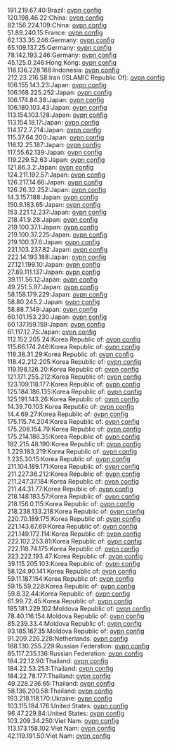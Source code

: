 191.219.67.40:Brazil: [ovpn config](vpn/191_219_67_40.ovpn)  
120.198.46.22:China: [ovpn config](vpn/120_198_46_22.ovpn)  
82.156.224.109:China: [ovpn config](vpn/82_156_224_109.ovpn)  
51.89.240.15:France: [ovpn config](vpn/51_89_240_15.ovpn)  
62.133.35.246:Germany: [ovpn config](vpn/62_133_35_246.ovpn)  
65.109.137.25:Germany: [ovpn config](vpn/65_109_137_25.ovpn)  
78.142.193.246:Germany: [ovpn config](vpn/78_142_193_246.ovpn)  
45.125.0.246:Hong Kong: [ovpn config](vpn/45_125_0_246.ovpn)  
118.136.228.188:Indonesia: [ovpn config](vpn/118_136_228_188.ovpn)  
212.23.216.58:Iran (ISLAMIC Republic Of): [ovpn config](vpn/212_23_216_58.ovpn)  
106.155.143.23:Japan: [ovpn config](vpn/106_155_143_23.ovpn)  
106.168.225.252:Japan: [ovpn config](vpn/106_168_225_252.ovpn)  
106.174.84.38:Japan: [ovpn config](vpn/106_174_84_38.ovpn)  
106.180.103.43:Japan: [ovpn config](vpn/106_180_103_43.ovpn)  
113.154.103.128:Japan: [ovpn config](vpn/113_154_103_128.ovpn)  
113.154.18.17:Japan: [ovpn config](vpn/113_154_18_17.ovpn)  
114.172.7.214:Japan: [ovpn config](vpn/114_172_7_214.ovpn)  
115.37.64.200:Japan: [ovpn config](vpn/115_37_64_200.ovpn)  
116.12.25.187:Japan: [ovpn config](vpn/116_12_25_187.ovpn)  
117.55.62.139:Japan: [ovpn config](vpn/117_55_62_139.ovpn)  
119.229.52.63:Japan: [ovpn config](vpn/119_229_52_63.ovpn)  
121.86.3.2:Japan: [ovpn config](vpn/121_86_3_2.ovpn)  
124.211.192.57:Japan: [ovpn config](vpn/124_211_192_57.ovpn)  
126.217.14.66:Japan: [ovpn config](vpn/126_217_14_66.ovpn)  
126.26.32.252:Japan: [ovpn config](vpn/126_26_32_252.ovpn)  
14.3.157.188:Japan: [ovpn config](vpn/14_3_157_188.ovpn)  
150.9.183.65:Japan: [ovpn config](vpn/150_9_183_65.ovpn)  
153.221.12.237:Japan: [ovpn config](vpn/153_221_12_237.ovpn)  
218.41.9.28:Japan: [ovpn config](vpn/218_41_9_28.ovpn)  
219.100.37.1:Japan: [ovpn config](vpn/219_100_37_1.ovpn)  
219.100.37.225:Japan: [ovpn config](vpn/219_100_37_225.ovpn)  
219.100.37.6:Japan: [ovpn config](vpn/219_100_37_6.ovpn)  
221.103.237.82:Japan: [ovpn config](vpn/221_103_237_82.ovpn)  
222.14.193.188:Japan: [ovpn config](vpn/222_14_193_188.ovpn)  
27.121.199.10:Japan: [ovpn config](vpn/27_121_199_10.ovpn)  
27.89.111.137:Japan: [ovpn config](vpn/27_89_111_137.ovpn)  
39.111.56.12:Japan: [ovpn config](vpn/39_111_56_12.ovpn)  
49.251.5.87:Japan: [ovpn config](vpn/49_251_5_87.ovpn)  
58.158.179.229:Japan: [ovpn config](vpn/58_158_179_229.ovpn)  
58.80.245.2:Japan: [ovpn config](vpn/58_80_245_2.ovpn)  
58.88.7.149:Japan: [ovpn config](vpn/58_88_7_149.ovpn)  
60.101.153.230:Japan: [ovpn config](vpn/60_101_153_230.ovpn)  
60.137.159.159:Japan: [ovpn config](vpn/60_137_159_159.ovpn)  
61.117.12.75:Japan: [ovpn config](vpn/61_117_12_75.ovpn)  
112.152.205.24:Korea Republic of: [ovpn config](vpn/112_152_205_24.ovpn)  
115.86.174.246:Korea Republic of: [ovpn config](vpn/115_86_174_246.ovpn)  
118.38.31.29:Korea Republic of: [ovpn config](vpn/118_38_31_29.ovpn)  
118.42.212.205:Korea Republic of: [ovpn config](vpn/118_42_212_205.ovpn)  
119.198.126.20:Korea Republic of: [ovpn config](vpn/119_198_126_20.ovpn)  
121.171.255.212:Korea Republic of: [ovpn config](vpn/121_171_255_212.ovpn)  
123.109.118.177:Korea Republic of: [ovpn config](vpn/123_109_118_177.ovpn)  
125.184.186.135:Korea Republic of: [ovpn config](vpn/125_184_186_135.ovpn)  
125.191.143.26:Korea Republic of: [ovpn config](vpn/125_191_143_26.ovpn)  
14.39.70.103:Korea Republic of: [ovpn config](vpn/14_39_70_103.ovpn)  
14.4.69.27:Korea Republic of: [ovpn config](vpn/14_4_69_27.ovpn)  
175.115.74.204:Korea Republic of: [ovpn config](vpn/175_115_74_204.ovpn)  
175.208.154.79:Korea Republic of: [ovpn config](vpn/175_208_154_79.ovpn)  
175.214.186.35:Korea Republic of: [ovpn config](vpn/175_214_186_35.ovpn)  
182.215.48.190:Korea Republic of: [ovpn config](vpn/182_215_48_190.ovpn)  
1.229.183.219:Korea Republic of: [ovpn config](vpn/1_229_183_219.ovpn)  
1.235.30.15:Korea Republic of: [ovpn config](vpn/1_235_30_15.ovpn)  
211.104.189.171:Korea Republic of: [ovpn config](vpn/211_104_189_171.ovpn)  
211.227.36.212:Korea Republic of: [ovpn config](vpn/211_227_36_212.ovpn)  
211.247.37.184:Korea Republic of: [ovpn config](vpn/211_247_37_184.ovpn)  
211.44.31.77:Korea Republic of: [ovpn config](vpn/211_44_31_77.ovpn)  
218.148.183.57:Korea Republic of: [ovpn config](vpn/218_148_183_57.ovpn)  
218.156.0.115:Korea Republic of: [ovpn config](vpn/218_156_0_115.ovpn)  
218.238.133.218:Korea Republic of: [ovpn config](vpn/218_238_133_218.ovpn)  
220.70.189.175:Korea Republic of: [ovpn config](vpn/220_70_189_175.ovpn)  
221.143.67.69:Korea Republic of: [ovpn config](vpn/221_143_67_69.ovpn)  
221.149.172.114:Korea Republic of: [ovpn config](vpn/221_149_172_114.ovpn)  
222.102.253.81:Korea Republic of: [ovpn config](vpn/222_102_253_81.ovpn)  
222.118.74.175:Korea Republic of: [ovpn config](vpn/222_118_74_175.ovpn)  
223.222.193.47:Korea Republic of: [ovpn config](vpn/223_222_193_47.ovpn)  
39.115.205.103:Korea Republic of: [ovpn config](vpn/39_115_205_103.ovpn)  
58.124.90.141:Korea Republic of: [ovpn config](vpn/58_124_90_141.ovpn)  
59.11.187.154:Korea Republic of: [ovpn config](vpn/59_11_187_154.ovpn)  
59.15.59.228:Korea Republic of: [ovpn config](vpn/59_15_59_228.ovpn)  
59.8.32.44:Korea Republic of: [ovpn config](vpn/59_8_32_44.ovpn)  
61.99.72.45:Korea Republic of: [ovpn config](vpn/61_99_72_45.ovpn)  
185.181.229.102:Moldova Republic of: [ovpn config](vpn/185_181_229_102.ovpn)  
78.40.116.154:Moldova Republic of: [ovpn config](vpn/78_40_116_154.ovpn)  
85.239.33.4:Moldova Republic of: [ovpn config](vpn/85_239_33_4.ovpn)  
93.185.167.35:Moldova Republic of: [ovpn config](vpn/93_185_167_35.ovpn)  
91.209.226.228:Netherlands: [ovpn config](vpn/91_209_226_228.ovpn)  
188.130.255.229:Russian Federation: [ovpn config](vpn/188_130_255_229.ovpn)  
85.117.235.136:Russian Federation: [ovpn config](vpn/85_117_235_136.ovpn)  
184.22.12.90:Thailand: [ovpn config](vpn/184_22_12_90.ovpn)  
184.22.53.253:Thailand: [ovpn config](vpn/184_22_53_253.ovpn)  
184.22.78.177:Thailand: [ovpn config](vpn/184_22_78_177.ovpn)  
49.228.236.65:Thailand: [ovpn config](vpn/49_228_236_65.ovpn)  
58.136.200.58:Thailand: [ovpn config](vpn/58_136_200_58.ovpn)  
193.218.118.170:Ukraine: [ovpn config](vpn/193_218_118_170.ovpn)  
103.115.184.176:United States: [ovpn config](vpn/103_115_184_176.ovpn)  
96.47.229.84:United States: [ovpn config](vpn/96_47_229_84.ovpn)  
103.209.34.250:Viet Nam: [ovpn config](vpn/103_209_34_250.ovpn)  
113.173.158.102:Viet Nam: [ovpn config](vpn/113_173_158_102.ovpn)  
42.119.191.50:Viet Nam: [ovpn config](vpn/42_119_191_50.ovpn)  
